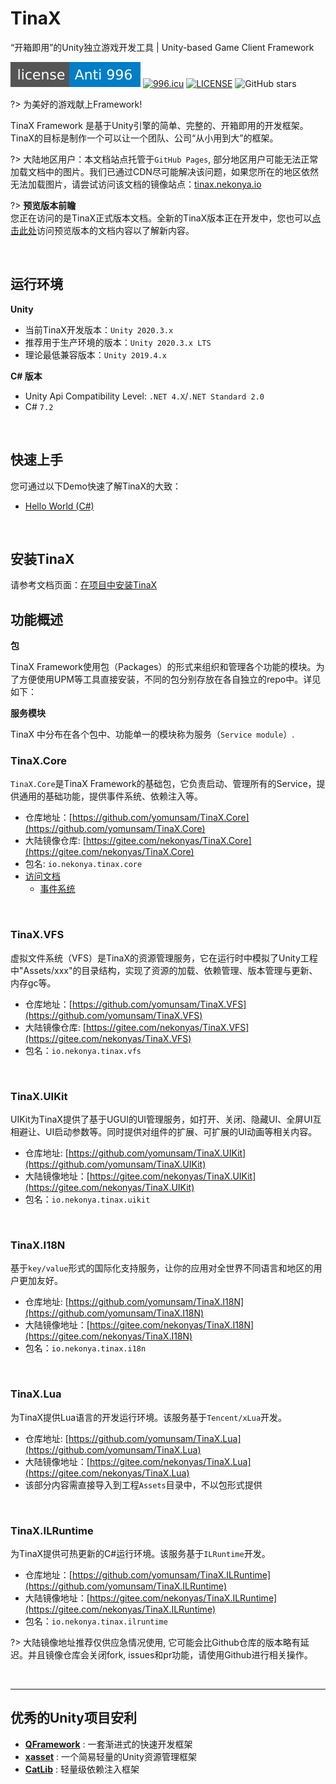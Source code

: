 # TinaX
“开箱即用”的Unity独立游戏开发工具 | Unity-based Game Client Framework

[![LICENSE](../_media/996icu_license.svg)](https://github.com/996icu/996.ICU/blob/master/LICENSE)
<a href="https://996.icu"><img src="https://img.shields.io/badge/link-996.icu-red.svg" alt="996.icu"></a>
[![LICENSE](https://camo.githubusercontent.com/890acbdcb87868b382af9a4b1fac507b9659d9bf/68747470733a2f2f696d672e736869656c64732e696f2f62616467652f6c6963656e73652d4d49542d626c75652e737667)](https://github.com/yomunsam/TinaX/blob/master/LICENSE)
![GitHub stars](https://img.shields.io/github/stars/yomunsam/Tinax?style=flat-square)
<!-- [![LICENSE](../_media/AGPL3_license.svg)](https://github.com/yomunsam/TinaX/blob/master/LICENSE) -->

?> 为美好的游戏献上Framework!

TinaX Framework 是基于Unity引擎的简单、完整的、开箱即用的开发框架。TinaX的目标是制作一个可以让一个团队、公司“从小用到大”的框架。

?> 大陆地区用户：本文档站点托管于`GitHub Pages`, 部分地区用户可能无法正常加载文档中的图片。我们已通过CDN尽可能解决该问题，如果您所在的地区依然无法加载图片，请尝试访问该文档的镜像站点：[tinax.nekonya.io](https://tinax.nekonya.io)


?> **预览版本前瞻**<br>您正在访问的是TinaX正式版本文档。全新的TinaX版本正在开发中，您也可以[点击此处](/v7/index.html#/zh-Hans/ ':ignore :target=_self')访问预览版本的文档内容以了解新内容。

<br>

## 运行环境

**Unity**
- 当前TinaX开发版本：`Unity 2020.3.x`
- 推荐用于生产环境的版本：`Unity 2020.3.x LTS`
- 理论最低兼容版本：`Unity 2019.4.x`

**C# 版本**
- Unity Api Compatibility Level: `.NET 4.X`/`.NET Standard 2.0` 
- C# `7.2`

<br>

## 快速上手

您可通过以下Demo快速了解TinaX的大致：

- [Hello World (C#)](cmn-hans/quick_start/hello_world_csharp.md)

<br>

## 安装TinaX

请参考文档页面：[在项目中安装TinaX](cmn-hans/tinax/install/install_tinax)



## 功能概述

**包**

TinaX Framework使用包（Packages）的形式来组织和管理各个功能的模块。为了方便使用UPM等工具直接安装，不同的包分别存放在各自独立的repo中。详见如下：

**服务模块**

TinaX 中分布在各个包中、功能单一的模块称为服务（`Service module`）.

### TinaX.Core

`TinaX.Core`是TinaX Framework的基础包，它负责启动、管理所有的Service，提供通用的基础功能，提供事件系统、依赖注入等。


- 仓库地址：[https://github.com/yomunsam/TinaX.Core](https://github.com/yomunsam/TinaX.Core)
- 大陆镜像仓库: [https://gitee.com/nekonyas/TinaX.Core](https://gitee.com/nekonyas/TinaX.Core)
- 包名: `io.nekonya.tinax.core`
- [访问文档](/cmn-hans/core/README.md)
    - [事件系统](/cmn-hans/core/manual/event.md)

<br>

### TinaX.VFS

虚拟文件系统（VFS）是TinaX的资源管理服务，它在运行时中模拟了Unity工程中"Assets/xxx"的目录结构，实现了资源的加载、依赖管理、版本管理与更新、内存gc等。


- 仓库地址：[https://github.com/yomunsam/TinaX.VFS](https://github.com/yomunsam/TinaX.VFS)
- 大陆镜像仓库: [https://gitee.com/nekonyas/TinaX.VFS](https://gitee.com/nekonyas/TinaX.VFS)
- 包名：`io.nekonya.tinax.vfs`

<br>

### TinaX.UIKit

UIKit为TinaX提供了基于UGUI的UI管理服务，如打开、关闭、隐藏UI、全屏UI互相避让、UI启动参数等。同时提供对组件的扩展、可扩展的UI动画等相关内容。

- 仓库地址: [https://github.com/yomunsam/TinaX.UIKit](https://github.com/yomunsam/TinaX.UIKit)
- 大陆镜像地址：[https://gitee.com/nekonyas/TinaX.UIKit](https://gitee.com/nekonyas/TinaX.UIKit)
- 包名：`io.nekonya.tinax.uikit`

<br>

### TinaX.I18N

基于`key/value`形式的国际化支持服务，让你的应用对全世界不同语言和地区的用户更加友好。

- 仓库地址: [https://github.com/yomunsam/TinaX.I18N](https://github.com/yomunsam/TinaX.I18N)
- 大陆镜像地址：[https://gitee.com/nekonyas/TinaX.I18N](https://gitee.com/nekonyas/TinaX.I18N)
- 包名：`io.nekonya.tinax.i18n`

<br>

### TinaX.Lua

为TinaX提供Lua语言的开发运行环境。该服务基于`Tencent/xLua`开发。

- 仓库地址: [https://github.com/yomunsam/TinaX.Lua](https://github.com/yomunsam/TinaX.Lua)
- 大陆镜像地址：[https://gitee.com/nekonyas/TinaX.Lua](https://gitee.com/nekonyas/TinaX.Lua)
- 该部分内容需直接导入到工程`Assets`目录中，不以包形式提供

<br>

### TinaX.ILRuntime

为TinaX提供可热更新的C#运行环境。该服务基于`ILRuntime`开发。

- 仓库地址：[https://github.com/yomunsam/TinaX.ILRuntime](https://github.com/yomunsam/TinaX.ILRuntime)
- 大陆镜像地址：[https://gitee.com/nekonyas/TinaX.ILRuntime](https://gitee.com/nekonyas/TinaX.ILRuntime)
- 包名：`io.nekonya.tinax.ilruntime`

?> 大陆镜像地址推荐仅供应急情况使用, 它可能会比Github仓库的版本略有延迟。并且镜像仓库会关闭fork, issues和pr功能，请使用Github进行相关操作。

<br>

------

## 优秀的Unity项目安利

- **[QFramework](https://github.com/liangxiegame/QFramework)** : 一套渐进式的快速开发框架
- **[xasset](https://github.com/xasset/xasset)** : 一个简易轻量的Unity资源管理框架
- **[CatLib](https://github.com/CatLib/Core)** : 轻量级依赖注入框架